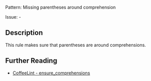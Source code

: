 Pattern: Missing parentheses around comprehension

Issue: -

## Description

This rule makes sure that parentheses are around comprehensions.

## Further Reading

* [CoffeeLint - ensure_comprehensions](http://www.coffeelint.org/#options)